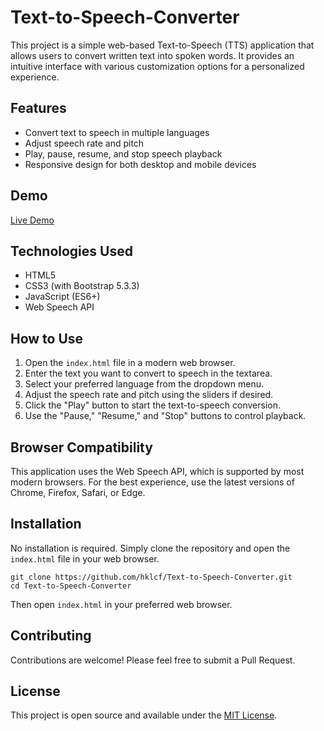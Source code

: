 # Text-to-Speech-Converter

This project is a simple web-based Text-to-Speech (TTS) application that allows users to convert written text into spoken words. It provides an intuitive interface with various customization options for a personalized experience.

## Features

- Convert text to speech in multiple languages
- Adjust speech rate and pitch
- Play, pause, resume, and stop speech playback
- Responsive design for both desktop and mobile devices

## Demo

[Live Demo](https://hklcf.github.io/text-to-speech-converter/)

## Technologies Used

- HTML5
- CSS3 (with Bootstrap 5.3.3)
- JavaScript (ES6+)
- Web Speech API

## How to Use

1. Open the `index.html` file in a modern web browser.
2. Enter the text you want to convert to speech in the textarea.
3. Select your preferred language from the dropdown menu.
4. Adjust the speech rate and pitch using the sliders if desired.
5. Click the "Play" button to start the text-to-speech conversion.
6. Use the "Pause," "Resume," and "Stop" buttons to control playback.

## Browser Compatibility

This application uses the Web Speech API, which is supported by most modern browsers. For the best experience, use the latest versions of Chrome, Firefox, Safari, or Edge.

## Installation

No installation is required. Simply clone the repository and open the `index.html` file in your web browser.

```
git clone https://github.com/hklcf/Text-to-Speech-Converter.git
cd Text-to-Speech-Converter
```

Then open `index.html` in your preferred web browser.

## Contributing

Contributions are welcome! Please feel free to submit a Pull Request.

## License

This project is open source and available under the [MIT License](LICENSE).
